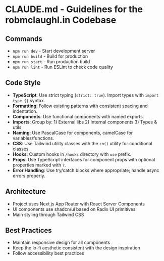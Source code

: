 # CLAUDE.md - Guidelines for the robmclaughl.in Codebase

## Commands
- `npm run dev` - Start development server
- `npm run build` - Build for production
- `npm run start` - Run production build
- `npm run lint` - Run ESLint to check code quality

## Code Style
- **TypeScript**: Use strict typing (`strict: true`). Import types with `import type {}` syntax.
- **Formatting**: Follow existing patterns with consistent spacing and indentation.
- **Components**: Use functional components with named exports.
- **Imports**: Group by: 1) External libs 2) Internal components 3) Types & utils
- **Naming**: Use PascalCase for components, camelCase for variables/functions.
- **CSS**: Use Tailwind utility classes with the `cn()` utility for conditional classes.
- **Hooks**: Custom hooks in `/hooks` directory with `use` prefix.
- **Props**: Use TypeScript interfaces for component props with optional properties marked with `?`.
- **Error Handling**: Use try/catch blocks where appropriate; handle async errors properly.

## Architecture
- Project uses Next.js App Router with React Server Components
- UI components use shadcn/ui based on Radix UI primitives
- Main styling through Tailwind CSS

## Best Practices
- Maintain responsive design for all components
- Keep the lo-fi aesthetic consistent with the design inspiration
- Follow accessibility best practices